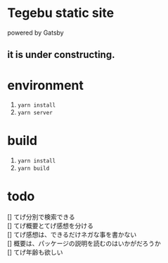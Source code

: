 # Tegebu static site

powered by Gatsby

## it is under constructing.

# environment

1. `yarn install`
1. `yarn server`

# build

1. `yarn install`
1. `yarn build`

# todo

[] てげ分別で検索できる  
[] てげ概要とてげ感想を分ける  
[] てげ感想は、できるだけネガな事を書かない  
[] 概要は、パッケージの説明を読むのはいかがだろうか  
[] てげ年齢も欲しい
